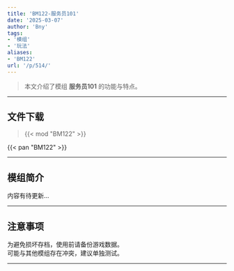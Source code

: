 ```yaml
---
title: 'BM122-服务员101'
date: '2025-03-07'
author: 'Bny'
tags:
- '模组'
- '玩法'
aliases:
- 'BM122'
url: '/p/514/'
---
```


> 本文介绍了模组 **服务员101** 的功能与特点。

---

## 文件下载  

> {{< mod "BM122" >}}  

{{< pan "BM122" >}}  

---

## 模组简介

>  
内容有待更新...  

---

## 注意事项

>  
为避免损坏存档，使用前请备份游戏数据。  
可能与其他模组存在冲突，建议单独测试。  

---

